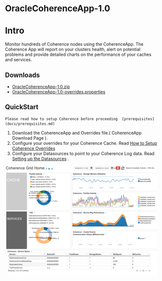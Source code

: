 OracleCoherenceApp-1.0
===========

# Intro

Monitor hundreds of Coherence nodes using the CoherenceApp. The Coherence App will report on your clusters health, alert on potential problems and provide detailed charts on the performance of your caches and services. 

## Downloads 

 * [OracleCoherenceApp-1.0.zip](https://github.com/logscape/coherenceapp/raw/master/dist/OracleCoherenceApp-1.0.zip)
 * [OracleCoherenceApp-1.0-overrides.properties](https://www.google.com)

## QuickStart

	Please read how to setup Coherence before proceeding  [prerequisites](docs/prerequisites.md) 


1. Download the CoherenceApp and Overrides file.( CoherenceApp Download Page ). 
2. Configure your overrides for your Coherence Cache. Read [How to Setup Coherence Overrides](docs/overrides.md)
3. Configure your Datasources to point to your Coherence Log data. Read [Setting up the Datasources](docs/datasources.md) .


![](docs/images/apphome.png) 

